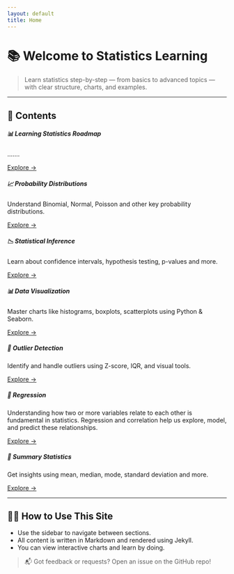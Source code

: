 ```yaml
---
layout: default
title: Home
---
```


# 📚 Welcome to Statistics Learning

> Learn statistics step-by-step — from basics to advanced topics — with clear structure, charts, and examples.

---

## 📖 Contents

<div class="row row-cols-1 row-cols-md-2 row-cols-lg-3 g-4">
    <div class="col">
    <div class="card h-100 border-0 shadow-sm">
      <div class="card-body">
        <h5 class="card-title">📊 Learning Statistics Roadmap</h5>
        <p class="card-text">.......</p>
        <a href="{{ site.baseurl }}/Learning_Statistics_Roadmap" class="btn btn-outline-primary btn-sm">Explore →</a>
      </div>
    </div>
  </div>
  <div class="col">
    <div class="card h-100 border-0 shadow-sm">
      <div class="card-body">
        <h5 class="card-title">📈 Probability Distributions</h5>
        <p class="card-text">Understand Binomial, Normal, Poisson and other key probability distributions.</p>
        <a href="{{ site.baseurl }}/distributions" class="btn btn-outline-primary btn-sm">Explore →</a>
      </div>
    </div>
  </div>

  <div class="col">
    <div class="card h-100 border-0 shadow-sm">
      <div class="card-body">
        <h5 class="card-title">📉 Statistical Inference</h5>
        <p class="card-text">Learn about confidence intervals, hypothesis testing, p-values and more.</p>
        <a href="{{ site.baseurl }}/inference" class="btn btn-outline-primary btn-sm">Explore →</a>
      </div>
    </div>
  </div>

  <div class="col">
    <div class="card h-100 border-0 shadow-sm">
      <div class="card-body">
        <h5 class="card-title">📊 Data Visualization</h5>
        <p class="card-text">Master charts like histograms, boxplots, scatterplots using Python & Seaborn.</p>
        <a href="{{ site.baseurl }}/visualization" class="btn btn-outline-primary btn-sm">Explore →</a>
      </div>
    </div>
  </div>

  <div class="col">
    <div class="card h-100 border-0 shadow-sm">
      <div class="card-body">
        <h5 class="card-title">🔎 Outlier Detection</h5>
        <p class="card-text">Identify and handle outliers using Z-score, IQR, and visual tools.</p>
        <a href="{{ site.baseurl }}/outliers" class="btn btn-outline-primary btn-sm">Explore →</a>
      </div>
    </div>
  </div>
  <div class="col">
    <div class="card h-100 border-0 shadow-sm">
      <div class="card-body">
        <h5 class="card-title">🔎 Regression</h5>
        <p class="card-text">Understanding how two or more variables relate to each other is fundamental in statistics. Regression and correlation help us explore, model, and predict these relationships.</p>
        <a href="{{ site.baseurl }}/regression" class="btn btn-outline-primary btn-sm">Explore →</a>
      </div>
    </div>
  </div>
  <div class="col">
    <div class="card h-100 border-0 shadow-sm">
      <div class="card-body">
        <h5 class="card-title">🧾 Summary Statistics</h5>
        <p class="card-text">Get insights using mean, median, mode, standard deviation and more.</p>
        <a href="{{ site.baseurl }}/summary" class="btn btn-outline-primary btn-sm">Explore →</a>
      </div>
    </div>
  </div>

</div>

---

## 👨‍💻 How to Use This Site

- Use the sidebar to navigate between sections.
- All content is written in Markdown and rendered using Jekyll.
- You can view interactive charts and learn by doing.

> 📬 Got feedback or requests? Open an issue on the GitHub repo!
